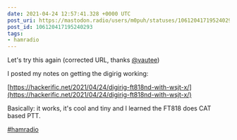 ```yaml
---
date: 2021-04-24 12:57:41.328 +0000 UTC
post_uri: https://mastodon.radio/users/m0puh/statuses/106120417195240293
post_id: 106120417195240293
tags:
- hamradio
---
```

Let's try this again (corrected URL, thanks [@vautee](https://chaos.social/@vautee))

I posted my notes on getting the digirig working:

[https://hackerific.net/2021/04/24/digirig-ft818nd-with-wsjt-x/](https://hackerific.net/2021/04/24/digirig-ft818nd-with-wsjt-x/)

Basically: it works, it's cool and tiny and I learned the FT818 does CAT based PTT.

[#hamradio](https://mastodon.radio/tags/hamradio)


